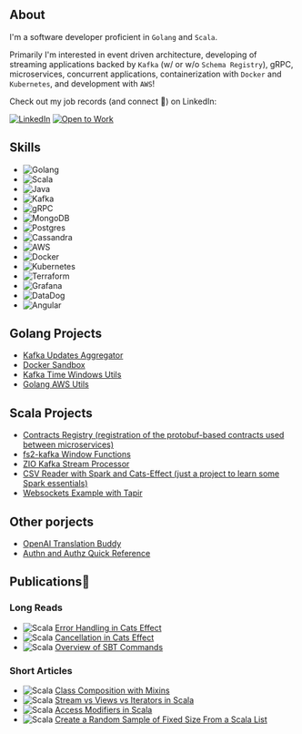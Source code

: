 ## About
I'm a software developer proficient in `Golang` and `Scala`. 

Primarily I'm interested in event driven architecture, developing of streaming applications backed by `Kafka` (w/ or w/o `Schema Registry`), gRPC, microservices, concurrent applications, containerization with `Docker` and `Kubernetes`, and development with `AWS`!

Check out my job records (and connect 🙂) on LinkedIn:

[![LinkedIn](https://img.shields.io/badge/LinkedIn-0077B5?logo=linkedin&logoColor=white)](https://www.linkedin.com/in/sergei-ionin-8a188a108)
[![Open to Work](https://img.shields.io/badge/open_to_work-OFF-darkred)](https://www.linkedin.com/in/sergei-ionin-8a188a108)


## Skills
- ![Golang](https://img.shields.io/badge/Golang-Programming-blue)
- ![Scala](https://img.shields.io/badge/Scala-Programming-red)
- ![Java](https://img.shields.io/badge/Java-Programming-red)
- ![Kafka](https://img.shields.io/badge/Kafka-MessageBroker-orange)
- ![gRPC](https://img.shields.io/badge/gRPC-Communication-orange)
- ![MongoDB](https://img.shields.io/badge/MongoDB-Database-Blueviolet)
- ![Postgres](https://img.shields.io/badge/Postgres-Database-Blueviolet)
- ![Cassandra](https://img.shields.io/badge/Cassandra-Database-Blueviolet)
- ![AWS](https://img.shields.io/badge/AWS-Cloud-yellow)
- ![Docker](https://img.shields.io/badge/Docker-Containerization-blue)
- ![Kubernetes](https://img.shields.io/badge/Kubernetes-Containerization-blue)
- ![Terraform](https://img.shields.io/badge/Terraform-IaC-violet)
- ![Grafana](https://img.shields.io/badge/Grafana-Observability-green)
- ![DataDog](https://img.shields.io/badge/Datadog-Observability-green)
- ![Angular](https://img.shields.io/badge/Angular-Frontend-red)

## Golang Projects
- [Kafka Updates Aggregator](https://github.com/SergeiIonin/kafka_updates_aggregator)
- [Docker Sandbox](https://github.com/SergeiIonin/docker_sandbox)
- [Kafka Time Windows Utils](https://github.com/SergeiIonin/golang_kafka_window_utils)
- [Golang AWS Utils](https://github.com/SergeiIonin/golang_aws_utils)

## Scala Projects
- [Contracts Registry (registration of the protobuf-based contracts used between microservices)](https://github.com/SergeiIonin/ContractsRegistry)
- [fs2-kafka Window Functions](https://github.com/SergeiIonin/fs2-kafka-window-functions)
- [ZIO Kafka Stream Processor](https://github.com/SergeiIonin/ZioKafkaStreamProcessor_sionin/tree/master)
- [CSV Reader with Spark and Cats-Effect (just a project to learn some Spark essentials)](https://github.com/SergeiIonin/Spark_CSV_assgnmt_010323)
- [Websockets Example with Tapir](https://github.com/SergeiIonin/websockets-tapir-example)

## Other porjects
- [OpenAI Translation Buddy](https://github.com/SergeiIonin/openai_translation_buddy)
- [Authn and Authz Quick Reference](https://github.com/SergeiIonin/authn_n_authz_quick_reference)

## Publications📖
### Long Reads
 - ![Scala](https://img.shields.io/badge/Scala-red) [Error Handling in Cats Effect](https://www.baeldung.com/scala/cats-effect-error-handling)
 - ![Scala](https://img.shields.io/badge/Scala-red) [Cancellation in Cats Effect](https://www.baeldung.com/scala/cats-effect-cancellation)
 - ![Scala](https://img.shields.io/badge/Scala-red) [Overview of SBT Commands](https://www.baeldung.com/scala/sbt-commands)
### Short Articles
 - ![Scala](https://img.shields.io/badge/Scala-red) [Class Composition with Mixins](https://www.baeldung.com/scala/class-composition-mixins)
 - ![Scala](https://img.shields.io/badge/Scala-red) [Stream vs Views vs Iterators in Scala](https://www.baeldung.com/scala/stream-vs-views-vs-iterators)
 - ![Scala](https://img.shields.io/badge/Scala-red) [Access Modifiers in Scala](https://www.baeldung.com/scala/access-modifiers)
 - ![Scala](https://img.shields.io/badge/Scala-red) [Create a Random Sample of Fixed Size From a Scala List](https://www.baeldung.com/scala/list-uniform-sample)
